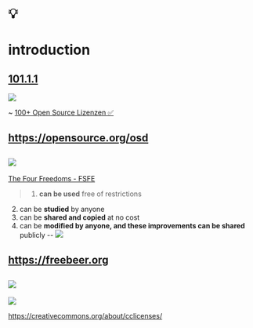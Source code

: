# 💡
# introduction

[101.1.1](https://digital-sustainability.github.io/module-eoss-ospo101/module1/#section-introducing-open-source)
--
[![](https://upload.wikimedia.org/wikipedia/commons/thumb/e/eb/Open_Source_Initiative.svg/300px-Open_Source_Initiative.svg.png)](https://commons.wikimedia.org/wiki/File:Opensource.svg)

~ [100+ Open Source Lizenzen ✅](https://opensource.org/licenses/)

https://opensource.org/osd
--
![](https://digital-sustainability.github.io/module-eoss-ospo101/module5/questions.png)
--
[The Four Freedoms - FSFE](https://fsfe.org/freesoftware/freesoftware.en.html)

> 1. **can be used** free of restrictions 
  2. can be **studied** by anyone
  3. can be **shared and copied** at no cost
  4. can be **modified by anyone, and these improvements can be shared** publicly
--
[![](https://upload.wikimedia.org/wikipedia/commons/7/77/Free_beer_3.0_label_german.svg)](https://commons.wikimedia.org/wiki/File:Free_beer_3.0_label_german.svg)

https://freebeer.org
--
[![](https://upload.wikimedia.org/wikipedia/commons/c/c7/121212_2_OpenSwissKnife.png)](https://commons.wikimedia.org/wiki/File:121212_2_OpenSwissKnife.png)
--
[![](https://upload.wikimedia.org/wikipedia/commons/thumb/e/ea/CC_License_Overview_Matrix.jpg/600px-CC_License_Overview_Matrix.jpg)](https://commons.wikimedia.org/wiki/File:CC_License_Overview_Matrix.jpg)

https://creativecommons.org/about/cclicenses/